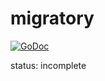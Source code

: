 # migratory

[![GoDoc](https://godoc.org/github.com/tmc/migratory/cmd/migratory?status.svg)](http://godoc.org/github.com/tmc/migratory/cmd/migratory)

status: incomplete
